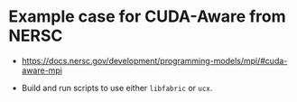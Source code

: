 # Example case for CUDA-Aware from NERSC
- https://docs.nersc.gov/development/programming-models/mpi/#cuda-aware-mpi

- Build and run scripts to use either `libfabric` or `ucx`.

